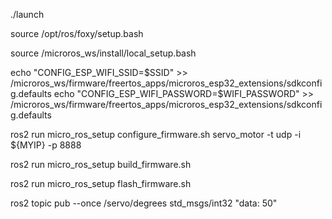 ./launch

source /opt/ros/foxy/setup.bash

source /microros_ws/install/local_setup.bash 

echo "CONFIG_ESP_WIFI_SSID=$SSID" >> /microros_ws/firmware/freertos_apps/microros_esp32_extensions/sdkconfig.defaults
echo "CONFIG_ESP_WIFI_PASSWORD=$WIFI_PASSWORD" >> /microros_ws/firmware/freertos_apps/microros_esp32_extensions/sdkconfig.defaults

ros2 run micro_ros_setup configure_firmware.sh servo_motor -t udp -i ${MYIP} -p 8888

ros2 run micro_ros_setup build_firmware.sh

ros2 run micro_ros_setup flash_firmware.sh

ros2 topic pub --once /servo/degrees std_msgs/int32 "data: 50"
